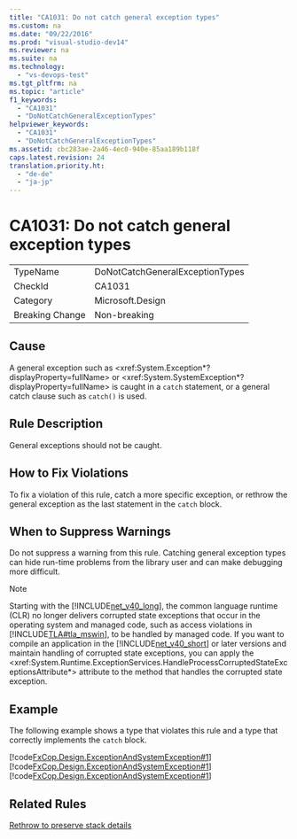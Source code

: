 ```yaml
---
title: "CA1031: Do not catch general exception types"
ms.custom: na
ms.date: "09/22/2016"
ms.prod: "visual-studio-dev14"
ms.reviewer: na
ms.suite: na
ms.technology: 
  - "vs-devops-test"
ms.tgt_pltfrm: na
ms.topic: "article"
f1_keywords: 
  - "CA1031"
  - "DoNotCatchGeneralExceptionTypes"
helpviewer_keywords: 
  - "CA1031"
  - "DoNotCatchGeneralExceptionTypes"
ms.assetid: cbc283ae-2a46-4ec0-940e-85aa189b118f
caps.latest.revision: 24
translation.priority.ht: 
  - "de-de"
  - "ja-jp"
---
```

# CA1031: Do not catch general exception types
|||  
|-|-|  
|TypeName|DoNotCatchGeneralExceptionTypes|  
|CheckId|CA1031|  
|Category|Microsoft.Design|  
|Breaking Change|Non-breaking|  
  
## Cause  
 A general exception such as \<xref:System.Exception*?displayProperty=fullName> or \<xref:System.SystemException*?displayProperty=fullName> is caught in a `catch` statement, or a general catch clause such as `catch()` is used.  
  
## Rule Description  
 General exceptions should not be caught.  
  
## How to Fix Violations  
 To fix a violation of this rule, catch a more specific exception, or rethrow the general exception as the last statement in the `catch` block.  
  
## When to Suppress Warnings  
 Do not suppress a warning from this rule. Catching general exception types can hide run-time problems from the library user and can make debugging more difficult.  
  
> [!NOTE]
>  Starting with the [!INCLUDE[net_v40_long](../vs140/includes/net_v40_long_md.md)], the common language runtime (CLR) no longer delivers corrupted state exceptions that occur in the operating system and managed code, such as access violations in [!INCLUDE[TLA#tla_mswin](../vs140/includes/tlasharptla_mswin_md.md)], to be handled by managed code. If you want to compile an application in the [!INCLUDE[net_v40_short](../vs140/includes/net_v40_short_md.md)] or later versions and maintain handling of corrupted state exceptions, you can apply the \<xref:System.Runtime.ExceptionServices.HandleProcessCorruptedStateExceptionsAttribute*> attribute to the method that handles the corrupted state exception.  
  
## Example  
 The following example shows a type that violates this rule and a type that correctly implements the `catch` block.  
  
 [!code[FxCop.Design.ExceptionAndSystemException#1](../vs140/codesnippet/CPP/ca1031--do-not-catch-general-exception-types_1.cpp)]
[!code[FxCop.Design.ExceptionAndSystemException#1](../vs140/codesnippet/VisualBasic/ca1031--do-not-catch-general-exception-types_1.vb)]
[!code[FxCop.Design.ExceptionAndSystemException#1](../vs140/codesnippet/CSharp/ca1031--do-not-catch-general-exception-types_1.cs)]  
  
## Related Rules  
 [Rethrow to preserve stack details](../vs140/ca2200--rethrow-to-preserve-stack-details.md)